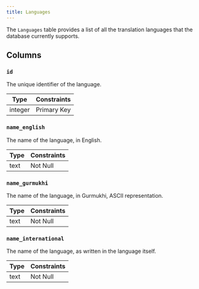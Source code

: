 ```yaml
---
title: Languages
---
```


The `Languages` table provides a list of all the translation languages that the database currently supports.

## Columns

### `id`

The unique identifier of the language.

| Type    | Constraints |
| ------- | ----------- |
| integer | Primary Key |

### `name_english`

The name of the language, in English.

| Type | Constraints |
| ---- | ----------- |
| text | Not Null    |

### `name_gurmukhi`

The name of the language, in Gurmukhi, ASCII representation.

| Type | Constraints |
| ---- | ----------- |
| text | Not Null    |

### `name_international`

The name of the language, as written in the language itself.

| Type | Constraints |
| ---- | ----------- |
| text | Not Null    |
